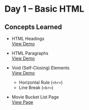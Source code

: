 # Day 1 – Basic HTML

## Concepts Learned
- HTML Headings  
  [View Demo](https://chaitanyakrishnakumar.github.io/web-kitchen/Day1/HeadingElements.html)

- HTML Paragraphs  
  [View Demo](https://chaitanyakrishnakumar.github.io/web-kitchen/Day1/ParagraphElement.html)

- Void (Self-Closing) Elements  
  [View Demo](https://chaitanyakrishnakumar.github.io/web-kitchen/Day1/VoidElements.html)
  - Horizontal Rule (`<hr>`)
  - Line Break (`<br>`)

- Movie Bucket List Page  
  [View Page](https://chaitanyakrishnakumar.github.io/web-kitchen/Day1/Movie-BucketList.html)
